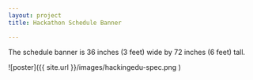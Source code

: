 ```yaml
---
layout: project
title: Hackathon Schedule Banner

---
```


The schedule banner is 36 inches (3 feet) wide by 72 inches (6 feet) tall.

![poster]({{ site.url }}/images/hackingedu-spec.png )
